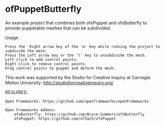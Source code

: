 ofPuppetButterfly
=================

An example project that combines both ofxPuppet and ofxButterfly to provide puppetable meshes that can be subdivided.

Usage :

	Press the  Right arrow key of the 'm' key while running the project to subdivide the mesh.
	Press the Left arrow key or the 'l' key to unsubdivide the mesh.
	Left click to add control points.
	Right click to remove control points.
	Drag control points to puppet and deform the mesh.

This work was supported by the Studio for Creative Inquiry at Carnegie Mellon University:
http://studioforcreativeinquiry.org/


REQUIRES:

	Open Frameworks: https://github.com/openframeworks/openFrameworks
	
	Open Frameworks Addons:
		ofxButterfly: https://github.com/Bryce-Summers/ofxButterfly
		ofxPuppet: https://github.com/ofZach/ofxPuppet